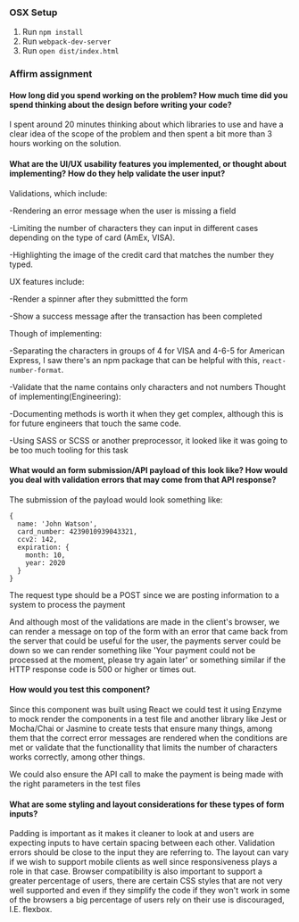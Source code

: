 ### OSX Setup

1. Run `npm install`
1. Run `webpack-dev-server`
1. Run `open dist/index.html`

### Affirm assignment

#### How long did you spend working on the problem? How much time did you spend thinking about the design before writing your code?

I spent around 20 minutes thinking about which libraries to use and have a clear idea of the scope of the problem and then spent a bit more than 3 hours working on the solution.

#### What are the UI/UX usability features you implemented, or thought about implementing? How do they help validate the user input?

Validations, which include:

-Rendering an error message when the user is missing a field

-Limiting the number of characters they can input in different cases depending on the type of card (AmEx, VISA).

-Highlighting the image of the credit card that matches the number they typed.

UX features include:

-Render a spinner after they submittted the form

-Show a success message after the transaction has been completed

Though of implementing:

-Separating the characters in groups of 4 for VISA and 4-6-5 for American Express, I saw there's an npm package that can be helpful with this, `react-number-format`.

-Validate that the name contains only characters and not numbers
Thought of implementing(Engineering):

-Documenting methods is worth it when they get complex, although this is for future engineers that touch the same code.

-Using SASS or SCSS or another preprocessor, it looked like it was going to be too much tooling for this task

#### What would an form submission/API payload of this look like? How would you deal with validation errors that may come from that API response?

The submission of the payload would look something like:
```
{
  name: 'John Watson',
  card_number: 4239010939043321,
  ccv2: 142,
  expiration: {
    month: 10,
    year: 2020
  }
}
```

The request type should be a POST since we are posting information to a system to process the payment

And although most of the validations are made in the client's browser, we can render a message on top of the form with an error that came back from the server that could be useful for the user, the payments server could be down so we can render something like 'Your payment could not be processed at the moment, please try again later' or something similar if the HTTP response code is 500 or higher or times out.

#### How would you test this component?

Since this component was built using React we could test it using Enzyme to mock render the components in a test file and another library like Jest or Mocha/Chai  or Jasmine to create tests that ensure many things, among them that the correct error messages are rendered when the conditions are met or validate that the functionallity that limits the number of characters works correctly, among other things.

We could also ensure the API call to make the payment is being made with the right parameters in the test files

#### What are some styling and layout considerations for these types of form inputs?

Padding is important as it makes it cleaner to look at and users are expecting inputs to have certain spacing between each other. Validation errors should be close to the input they are referring to. The layout can vary if we wish to support mobile clients as well since responsiveness plays a role in that case. Browser compatibility is also important to support a greater percentage of users, there are certain CSS styles that are not very well supported and even if they simplify the code if they won't work in some of the browsers a big percentage of users rely on their use is discouraged, I.E. flexbox.
